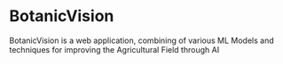 # BotanicVision
BotanicVision is a web application, combining of various ML Models and techniques for improving the Agricultural Field through AI
